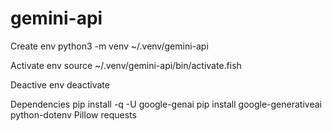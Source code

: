 # gemini-api


Create env
python3 -m venv ~/.venv/gemini-api

Activate env
source ~/.venv/gemini-api/bin/activate.fish

Deactive env
deactivate

Dependencies
pip install -q -U google-genai
pip install google-generativeai python-dotenv Pillow requests
